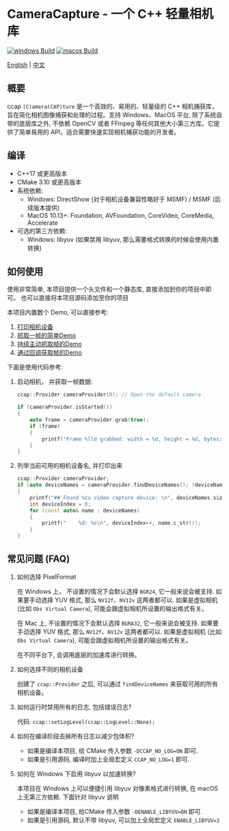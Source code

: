 # CameraCapture - 一个 C++ 轻量相机库

[![windows Build](https://github.com/wysaid/CameraCapture/actions/workflows/windows-build.yml/badge.svg)](https://github.com/wysaid/CameraCapture/actions/workflows/windows-build.yml) [![macos Build](https://github.com/wysaid/CameraCapture/actions/workflows/macos-build.yml/badge.svg)](https://github.com/wysaid/CameraCapture/actions/workflows/macos-build.yml)

[English](./README.md) | [中文](./README.zh-CN.md)

## 概要

ccap `(C)amera(CAP)ture` 是一个高效的、易用的、轻量级的 C++ 相机捕获库，旨在简化相机图像捕获和处理的过程。支持 Windows、MacOS 平台,
除了系统自带的底层库之外, 不依赖 OpenCV 或者 FFmpeg 等任何其他大小第三方库。它提供了简单易用的 API，适合需要快速实现相机捕获功能的开发者。

## 编译

- C++17 或更高版本
- CMake 3.10 或更高版本
- 系统依赖:
  - Windows: DirectShow (对于相机设备兼容性略好于 MSMF) / MSMF (后续版本提供)
  - MacOS 10.13+: Foundation, AVFoundation, CoreVideo, CoreMedia, Accelerate
- 可选的第三方依赖:
  - Windows: libyuv (如果禁用 libyuv, 那么需要格式转换的时候会使用内置转换)

## 如何使用

使用非常简单, 本项目提供一个头文件和一个静态库, 直接添加到你的项目中即可。
也可以直接将本项目源码添加至你的项目

本项目内置数个 Demo, 可以直接参考:

1. [打印相机设备](./demo/0-print_camera.cpp)
2. [抓取一帧的简单Demo](./demo/1-minimal_demo.cpp)
3. [持续主动抓取帧的Demo](./demo/2-capture_grab.cpp)
4. [通过回调获取帧的Demo](./demo/3-capture_callback.cpp)

下面是使用代码参考:

1. 启动相机， 并获取一帧数据:

    ```cpp
    ccap::Provider cameraProvider(0); // Open the default camera

    if (cameraProvider.isStarted())
    {
        auto frame = cameraProvider.grab(true);
        if (frame)
        {
            printf("Frame %lld grabbed: width = %d, height = %d, bytes: %d\n", frame->frameIndex, frame->width, frame->height, frame->sizeInBytes);
        }
    }
    ```

2. 列举当前可用的相机设备名, 并打印出来

    ```cpp
    ccap::Provider cameraProvider;
    if (auto deviceNames = cameraProvider.findDeviceNames(); !deviceNames.empty())
    {
        printf("## Found %zu video capture device: \n", deviceNames.size());
        int deviceIndex = 0;
        for (const auto& name : deviceNames)
        {
            printf("    %d: %s\n", deviceIndex++, name.c_str());
        }
    }
    ```

## 常见问题 (FAQ)

1. 如何选择 PixelFormat

   在 Windows 上， 不设置的情况下会默认选择 `BGR24`, 它一般来说会被支持. 如果要手动选择 YUV 格式, 那么 `NV12f`、`NV12v`
   这两者都可以.
   如果是虚拟相机 (比如 `Obs Virtual Camera`), 可能会跟虚拟相机所设置的输出格式有关。

   在 Mac 上, 不设置的情况下会默认选择 `BGRA32`, 它一般来说会被支持. 如果要手动选择 YUV 格式, 那么 `NV12f`、`NV12v`
   这两者都可以.
   如果是虚拟相机 (比如 `Obs Virtual Camera`), 可能会跟虚拟相机所设置的输出格式有关。

   在不同平台下, 会调用底层的加速库进行转换。

2. 如何选择不同的相机设备

   创建了 `ccap::Provider` 之后, 可以通过 `findDeviceNames` 来获取可用的所有相机设备。

3. 如何运行时禁用所有的日志, 包括错误日志?

   代码: `ccap::setLogLevel(ccap::LogLevel::None);`

4. 如何在编译阶段去掉所有日志以减少包体积?

   - 如果是编译本项目, 给 CMake 传入参数 `-DCCAP_NO_LOG=ON` 即可.
   - 如果是引用源码, 编译时加上全局宏定义 `CCAP_NO_LOG=1` 即可.

5. 如何在 Windows 下启用 libyuv 以加速转换?

   本项目在 Windows 上可以便捷引用 libyuv 对像素格式进行转换, 在 macOS 上无第三方依赖. 下面针对 libyuv 说明
   - 如果是编译本项目, 给CMake 传入参数 `-DENABLE_LIBYUV=ON` 即可.
   - 如果是引用源码, 默认不带 libyuv, 可以加上全局宏定义 `ENABLE_LIBYUV=1`
